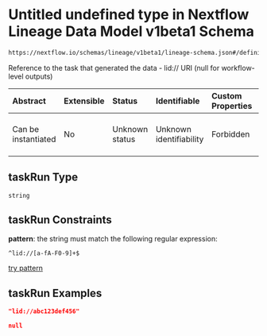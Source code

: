 # Untitled undefined type in Nextflow Lineage Data Model v1beta1 Schema

```txt
https://nextflow.io/schemas/lineage/v1beta1/lineage-schema.json#/definitions/FileOutput/properties/taskRun
```

Reference to the task that generated the data - lid:// URI (null for workflow-level outputs)

| Abstract            | Extensible | Status         | Identifiable            | Custom Properties | Additional Properties | Access Restrictions | Defined In                                                                                                   |
| :------------------ | :--------- | :------------- | :---------------------- | :---------------- | :-------------------- | :------------------ | :----------------------------------------------------------------------------------------------------------- |
| Can be instantiated | No         | Unknown status | Unknown identifiability | Forbidden         | Allowed               | none                | [nextflow-lineage-v1beta1-schema.json\*](../out/nextflow-lineage-v1beta1-schema.json "open original schema") |

## taskRun Type

`string`

## taskRun Constraints

**pattern**: the string must match the following regular expression:&#x20;

```regexp
^lid://[a-fA-F0-9]+$
```

[try pattern](https://regexr.com/?expression=%5Elid%3A%2F%2F%5Ba-fA-F0-9%5D%2B%24 "try regular expression with regexr.com")

## taskRun Examples

```json
"lid://abc123def456"
```

```json
null
```
